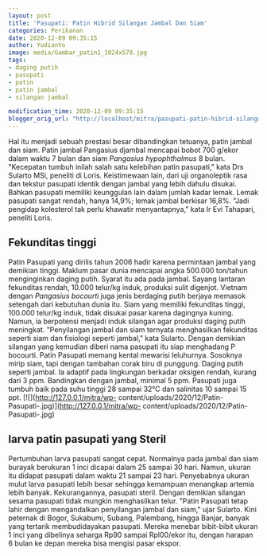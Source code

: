 ```yaml
---
layout: post
title: 'Pasupati: Patin Hibrid Silangan Jambal Dan Siam'
categories: Perikanan
date: 2020-12-09 09:35:15
author: Yudianto
image: media/Gambar_patin1_1024x578.jpg
tags:
- daging putih
- pasupati
- patin
- patin jambal
- silangan jambal

modification_time: 2020-12-09 09:35:15
blogger_orig_url: "http://localhost/mitra/pasupati-patin-hibrid-silangan-jambal.html"
---
```


Hal itu menjadi sebuah prestasi besar dibandingkan tetuanya, patin jambal dan
siam. Patin jambal Pangasius djambal mencapai bobot 700 g/ekor dalam waktu 7
bulan dan siam _Pangasius hypophthalmus_ 8 bulan. "Kecepatan tumbuh inilah
salah satu kelebihan patin pasupati," kata Drs Sularto MSi, peneliti di Loris.
Keistimewaan lain, dari uji organoleptik rasa dan tekstur pasupati identik
dengan jambal yang lebih dahulu disukai. Bahkan pasupati memiliki keunggulan
lain dalam jumlah kadar lemak. Lemak pasupati sangat rendah, hanya 14,9%;
lemak jambal berkisar 16,8%. "Jadi pengidap kolesterol tak perlu khawatir
menyantapnya," kata Ir Evi Tahapari, peneliti Loris.

## Fekunditas tinggi

Patin Pasupati yang dirilis tahun 2006 hadir karena permintaan jambal yang
demikian tinggi. Maklum pasar dunia mencapai angka 500.000 ton/tahun
menginginkan daging putih. Syarat itu ada pada jambal. Sayang lantaran
fekunditas rendah, 10.000 telur/kg induk, produksi sulit digenjot. Vietnam
dengan _Pangasius bocourti_ juga jenis berdaging putih berjaya memasok
setengah dari kebutuhan dunia itu. Siam yang memiliki fekunditas tinggi,
100.000 telur/kg induk, tidak disukai pasar karena dagingnya kuning. Namun, ia
berpotensi menjadi induk silangan agar produksi daging putih meningkat.
"Penyilangan jambal dan siam ternyata menghasilkan fekunditas seperti siam dan
fisiologi seperti jambal," kata Sularto. Dengan demikian silangan yang
kemudian diberi nama pasupati itu siap menghadang P bocourti. Patin Pasupati
memang kental mewarisi leluhurnya. Sosoknya mirip siam, tapi dengan tambahan
corak biru di punggung. Daging putih seperti jambal. Ia adaptif pada
lingkungan berkadar oksigen rendah, kurang dari 3 ppm. Bandingkan dengan
jambal, minimal 5 ppm. Pasupati juga tumbuh baik pada suhu tinggi 28 sampai
32°C dan salinitas 10 sampai 15 ppt. [![](http://127.0.0.1/mitra/wp-
content/uploads/2020/12/Patin-Pasupati-.jpg)](http://127.0.0.1/mitra/wp-
content/uploads/2020/12/Patin-Pasupati-.jpg)

## larva patin pasupati yang Steril

Pertumbuhan larva pasupati sangat cepat. Normalnya pada jambal dan siam
burayak berukuran 1 inci dicapai dalam 25 sampai 30 hari. Namun, ukuran itu
didapat pasupati dalam waktu 21 sampai 23 hari. Penyebabnya ukuran mulut larva
pasupati lebih besar sehingga kemampuan menangkap artemia lebih banyak.
Kekurangannya, pasupati steril. Dengan demikian silangan sesama pasupati tidak
mungkin menghasilkan telur. "Patin Pasupati tetap lahir dengan mengandalkan
penyilangan jambal dan siam," ujar Sularto. Kini peternak di Bogor, Sukabumi,
Subang, Palembang, hingga Banjar, banyak yang tertarik membudidayakan
pasupati. Mereka menebar bibit-bibit ukuran 1 inci yang dibelinya seharga Rp90
sampai Rpl00/ekor itu, dengan harapan 6 bulan ke depan mereka bisa mengisi
pasar ekspor.


